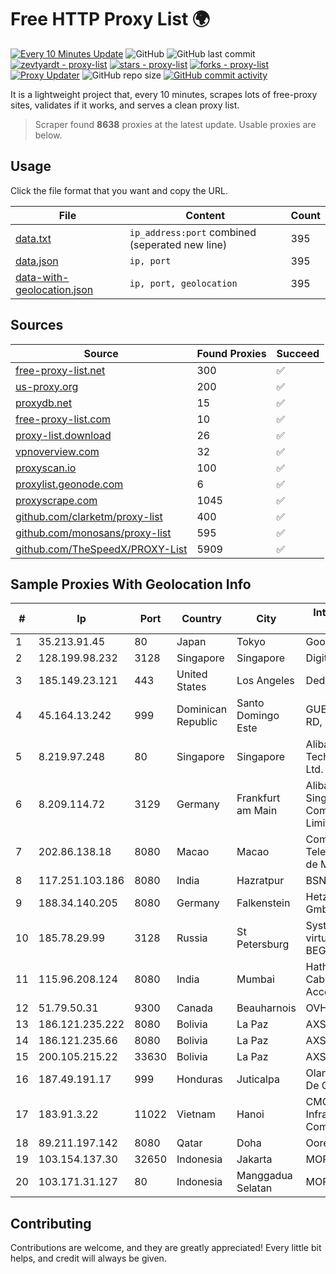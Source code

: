 
# Free HTTP Proxy List 🌍

[![Every 10 Minutes Update](https://github.com/mertguvencli/http-proxy-list/actions/workflows/main.yml/badge.svg?branch=main)](https://github.com/mertguvencli/http-proxy-list/actions/workflows/main.yml)
![GitHub](https://img.shields.io/github/license/mertguvencli/http-proxy-list)
![GitHub last commit](https://img.shields.io/github/last-commit/mertguvencli/http-proxy-list)
[![zevtyardt - proxy-list](https://img.shields.io/static/v1?label=zevtyardt&message=proxy-list&color=blue&logo=github)](https://github.com/zevtyardt/proxy-list "Go to GitHub repo")
[![stars - proxy-list](https://img.shields.io/github/stars/zevtyardt/proxy-list?style=social)](https://github.com/zevtyardt/proxy-list)
[![forks - proxy-list](https://img.shields.io/github/forks/zevtyardt/proxy-list?style=social)](https://github.com/zevtyardt/proxy-list)
[![Proxy Updater](https://github.com/zevtyardt/proxy-list/workflows/Proxy%20Updater/badge.svg)](https://github.com/zevtyardt/proxy-list/actions?query=workflow:"Proxy+Updater")
![GitHub repo size](https://img.shields.io/github/repo-size/zevtyardt/proxy-list)
[![GitHub commit activity](https://img.shields.io/github/commit-activity/m/zevtyardt/proxy-list?logo=commits)](https://github.com/zevtyardt/proxy-list/commits/main)

It is a lightweight project that, every 10 minutes, scrapes lots of free-proxy sites, validates if it works, and serves a clean proxy list.

> Scraper found **8638** proxies at the latest update. Usable proxies are below.

## Usage

Click the file format that you want and copy the URL.

|File|Content|Count|
|----|-------|-----|
|[data.txt](https://raw.githubusercontent.com/mertguvencli/http-proxy-list/main/proxy-list/data.txt)|`ip_address:port` combined (seperated new line)|395|
|[data.json](https://raw.githubusercontent.com/mertguvencli/http-proxy-list/main/proxy-list/data.json)|`ip, port`|395|
|[data-with-geolocation.json](https://raw.githubusercontent.com/mertguvencli/http-proxy-list/main/proxy-list/data-with-geolocation.json)|`ip, port, geolocation`|395|

## Sources

|Source|Found Proxies|Succeed|
|------|-------------|-------|
|[free-proxy-list.net](https://free-proxy-list.net)|300|✅|
|[us-proxy.org](https://www.us-proxy.org)|200|✅|
|[proxydb.net](http://proxydb.net)|15|✅|
|[free-proxy-list.com](https://free-proxy-list.com/?page=&port=&type%5B%5D=http&type%5B%5D=https&up_time=0&search=Search)|10|✅|
|[proxy-list.download](https://www.proxy-list.download/HTTP)|26|✅|
|[vpnoverview.com](https://vpnoverview.com/privacy/anonymous-browsing/free-proxy-servers)|32|✅|
|[proxyscan.io](https://www.proxyscan.io)|100|✅|
|[proxylist.geonode.com](https://proxylist.geonode.com/api/proxy-list?limit=300&page=1&sort_by=lastChecked&sort_type=desc&protocols=http,https)|6|✅|
|[proxyscrape.com](https://api.proxyscrape.com/v2/?request=displayproxies&protocol=http&timeout=10000&country=all&ssl=all&anonymity=all)|1045|✅|
|[github.com/clarketm/proxy-list](https://raw.githubusercontent.com/clarketm/proxy-list/master/proxy-list-raw.txt)|400|✅|
|[github.com/monosans/proxy-list](https://raw.githubusercontent.com/monosans/proxy-list/main/proxies/http.txt)|595|✅|
|[github.com/TheSpeedX/PROXY-List](https://raw.githubusercontent.com/TheSpeedX/PROXY-List/master/http.txt)|5909|✅|


## Sample Proxies With Geolocation Info

|#|Ip|Port|Country|City|Internet Service Provider|
|-|--|----|-------|----|-------------------------|
|1|35.213.91.45|80|Japan|Tokyo|Google LLC|
|2|128.199.98.232|3128|Singapore|Singapore|DigitalOcean, LLC|
|3|185.149.23.121|443|United States|Los Angeles|DediPath|
|4|45.164.13.242|999|Dominican Republic|Santo Domingo Este|GUESTCHOICE TV RD, S.R.L|
|5|8.219.97.248|80|Singapore|Singapore|Alibaba (US) Technology Co., Ltd.|
|6|8.209.114.72|3129|Germany|Frankfurt am Main|Alibaba.com Singapore E-Commerce Private Limited|
|7|202.86.138.18|8080|Macao|Macao|Companhia de Telecomunicacoes de Macau|
|8|117.251.103.186|8080|India|Hazratpur|BSNL Internet|
|9|188.34.140.205|8080|Germany|Falkenstein|Hetzner Online GmbH|
|10|185.78.29.99|3128|Russia|St Petersburg|System servers virtual hosting BEGET.RU|
|11|115.96.208.124|8080|India|Mumbai|Hathway IP over Cable Internet Access|
|12|51.79.50.31|9300|Canada|Beauharnois|OVH SAS|
|13|186.121.235.222|8080|Bolivia|La Paz|AXS Bolivia S. A.|
|14|186.121.235.66|8080|Bolivia|La Paz|AXS Bolivia S. A.|
|15|200.105.215.22|33630|Bolivia|La Paz|AXS Bolivia S. A.|
|16|187.49.191.17|999|Honduras|Juticalpa|Olancho NET S.r.l. De C.V.|
|17|183.91.3.22|11022|Vietnam|Hanoi|CMC Telecom Infrastructure Company|
|18|89.211.197.142|8080|Qatar|Doha|Ooredoo Q.S.C.|
|19|103.154.137.30|32650|Indonesia|Jakarta|MORATELINDONAP|
|20|103.171.31.127|80|Indonesia|Manggadua Selatan|MORATELINDONAP|



## Contributing

Contributions are welcome, and they are greatly appreciated! Every
little bit helps, and credit will always be given.

